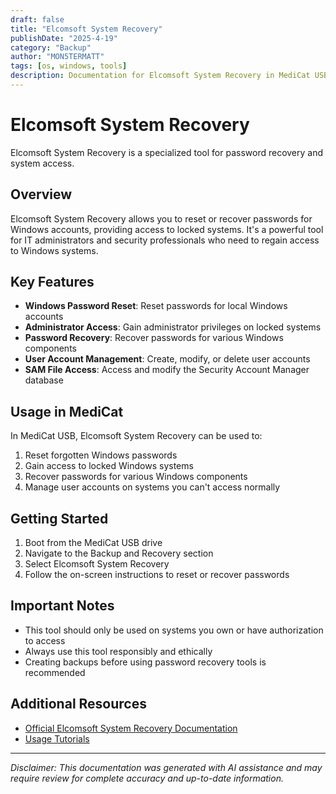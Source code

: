 ```yaml
---
draft: false
title: "Elcomsoft System Recovery"
publishDate: "2025-4-19"
category: "Backup"
author: "MON5TERMATT"
tags: [os, windows, tools]
description: Documentation for Elcomsoft System Recovery in MediCat USB
---
```


# Elcomsoft System Recovery

Elcomsoft System Recovery is a specialized tool for password recovery and system access.

## Overview

Elcomsoft System Recovery allows you to reset or recover passwords for Windows accounts, providing access to locked systems. It's a powerful tool for IT administrators and security professionals who need to regain access to Windows systems.

## Key Features

- **Windows Password Reset**: Reset passwords for local Windows accounts
- **Administrator Access**: Gain administrator privileges on locked systems
- **Password Recovery**: Recover passwords for various Windows components
- **User Account Management**: Create, modify, or delete user accounts
- **SAM File Access**: Access and modify the Security Account Manager database

## Usage in MediCat

In MediCat USB, Elcomsoft System Recovery can be used to:

1. Reset forgotten Windows passwords
2. Gain access to locked Windows systems
3. Recover passwords for various Windows components
4. Manage user accounts on systems you can't access normally

## Getting Started

1. Boot from the MediCat USB drive
2. Navigate to the Backup and Recovery section
3. Select Elcomsoft System Recovery
4. Follow the on-screen instructions to reset or recover passwords

## Important Notes

- This tool should only be used on systems you own or have authorization to access
- Always use this tool responsibly and ethically
- Creating backups before using password recovery tools is recommended

## Additional Resources

- [Official Elcomsoft System Recovery Documentation](https://www.elcomsoft.com/esr.html)
- [Usage Tutorials](https://www.elcomsoft.com/help/)

---

*Disclaimer: This documentation was generated with AI assistance and may require review for complete accuracy and up-to-date information.*

